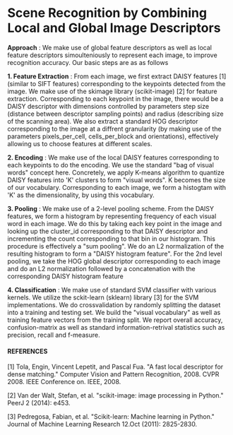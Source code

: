 # Scene Recognition by Combining Local and Global Image Descriptors


**Approach** : We make use of global feature descriptors as well as 
local feature descriptors simoulteniously to represent each image, to 
improve recognition accuracy. Our basic steps are as as follows

**1. Feature Extraction** : From each image, we first extract DAISY 
features [1] (similar to SIFT features) corresponding to the keypoints 
detected from the image. We make use of the skimage library 
(scikit-image) [2] for feature extraction. Corresponding to each 
keypoint in the image, there would be a DAISY descriptor with dimensions 
controlled by parameters step size (distance between descriptor sampling 
points) and radius (describing size of the scanning area). We also 
extract a standard HOG descriptor corresponding to the image at a 
diffrent granularity (by making use of the parameters pixels_per_cell, 
cells_per_block and orientations), effectively allowing us to choose 
features at different scales.


**2. Encoding** : We make use of the local DAISY features corresponding 
to each keypoints to do the encoding. We use the standard "bag of visual 
words" concept here. Concretely, we apply K-means algorithm to quantize 
DAISY features into 'K' clusters to form "visual words". K becomes the 
size of our vocabulary. Corresponding to each image, we form a histogtam 
with 'K' as the dimensionality, by using this vocabulary.


**3. Pooling** : We make use of a 2-level pooling scheme. From the DAISY 
features, we form a histogram by representing frequency of each visual 
word in each image. We do this by taking each key point in the image and 
looking up the cluster_id corresponding to that DAISY descriptor and 
incrementing the count corresponding to that bin in our histogram. This 
procedure is effectively a "sum pooling". We do an L2 normalization of 
the resulting histogram to form a "DAISY histogram feature". For the 2nd 
level pooling, we take the HOG global descriptor corresponding to each 
image and do an L2 normalization followed by a concatenation with the 
corresponding DAISY histogram feature


**4. Classification** : We make use of standard SVM classifier with 
various kernels. We utilize the sckit-learn (sklearn) library [3] for 
the SVM implementations. We do crossvalidation by randomly splitting the 
dataset into a training and testing set. We build the "visual 
vocabulary" as well as training feature vectors from the training split. 
We report overall accuracy, confusion-matrix as well as standard 
information-retrival statistics such as precision, recall and f-measure.




#### REFERENCES ########

[1] Tola, Engin, Vincent Lepetit, and Pascal Fua. "A fast local 
descriptor for dense matching." Computer Vision and Pattern Recognition, 
2008. CVPR 2008. IEEE Conference on. IEEE, 2008.

[2] Van der Walt, Stefan, et al. "scikit-image: image processing in 
Python." PeerJ 2 (2014): e453.

[3] Pedregosa, Fabian, et al. "Scikit-learn: Machine learning in 
Python." Journal of Machine Learning Research 12.Oct (2011): 2825-2830.

